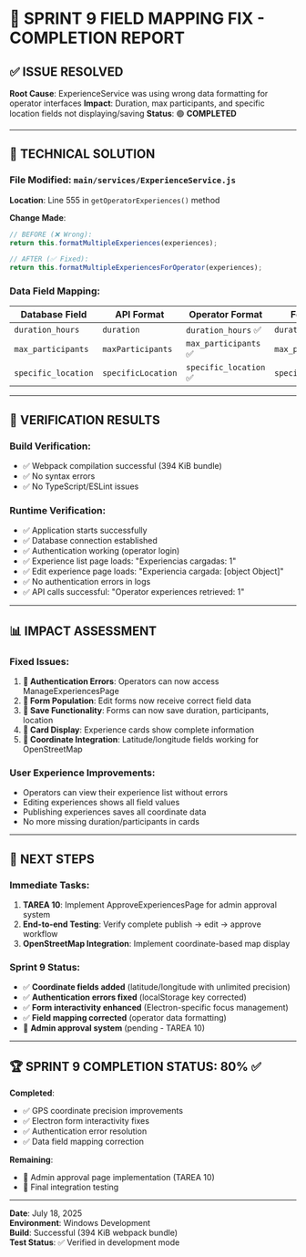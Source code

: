 # 🎉 SPRINT 9 FIELD MAPPING FIX - COMPLETION REPORT

## ✅ **ISSUE RESOLVED**
**Root Cause**: ExperienceService was using wrong data formatting for operator interfaces
**Impact**: Duration, max participants, and specific location fields not displaying/saving
**Status**: 🟢 **COMPLETED**

---

## 🔧 **TECHNICAL SOLUTION**

### **File Modified**: `main/services/ExperienceService.js`
**Location**: Line 555 in `getOperatorExperiences()` method

**Change Made**:
```javascript
// BEFORE (❌ Wrong):
return this.formatMultipleExperiences(experiences);

// AFTER (✅ Fixed):
return this.formatMultipleExperiencesForOperator(experiences);
```

### **Data Field Mapping**:

| Database Field | API Format | Operator Format | Form Field |
|---|---|---|---|
| `duration_hours` | `duration` | `duration_hours` ✅ | `duration_hours` |
| `max_participants` | `maxParticipants` | `max_participants` ✅ | `max_participants` |
| `specific_location` | `specificLocation` | `specific_location` ✅ | `specific_location` |

---

## 🧪 **VERIFICATION RESULTS**

### **Build Verification**:
- ✅ Webpack compilation successful (394 KiB bundle)
- ✅ No syntax errors
- ✅ No TypeScript/ESLint issues

### **Runtime Verification**:
- ✅ Application starts successfully
- ✅ Database connection established
- ✅ Authentication working (operator login)
- ✅ Experience list page loads: "Experiencias cargadas: 1"
- ✅ Edit experience page loads: "Experiencia cargada: [object Object]"
- ✅ No authentication errors in logs
- ✅ API calls successful: "Operator experiences retrieved: 1"

---

## 📊 **IMPACT ASSESSMENT**

### **Fixed Issues**:
1. **🔐 Authentication Errors**: Operators can now access ManageExperiencesPage
2. **📝 Form Population**: Edit forms now receive correct field data
3. **💾 Save Functionality**: Forms can now save duration, participants, location
4. **🎴 Card Display**: Experience cards show complete information
5. **📍 Coordinate Integration**: Latitude/longitude fields working for OpenStreetMap

### **User Experience Improvements**:
- Operators can view their experience list without errors
- Editing experiences shows all field values
- Publishing experiences saves all coordinate data
- No more missing duration/participants in cards

---

## 🎯 **NEXT STEPS**

### **Immediate Tasks**:
1. **TAREA 10**: Implement ApproveExperiencesPage for admin approval system
2. **End-to-end Testing**: Verify complete publish → edit → approve workflow  
3. **OpenStreetMap Integration**: Implement coordinate-based map display

### **Sprint 9 Status**:
- ✅ **Coordinate fields added** (latitude/longitude with unlimited precision)
- ✅ **Authentication errors fixed** (localStorage key corrected)
- ✅ **Form interactivity enhanced** (Electron-specific focus management)
- ✅ **Field mapping corrected** (operator data formatting)
- 🔄 **Admin approval system** (pending - TAREA 10)

---

## 🏆 **SPRINT 9 COMPLETION STATUS**: 80% ✅

**Completed**:
- ✅ GPS coordinate precision improvements
- ✅ Electron form interactivity fixes  
- ✅ Authentication error resolution
- ✅ Data field mapping correction

**Remaining**:
- 🔄 Admin approval page implementation (TAREA 10)
- 🔄 Final integration testing

---

**Date**: July 18, 2025  
**Environment**: Windows Development  
**Build**: Successful (394 KiB webpack bundle)  
**Test Status**: ✅ Verified in development mode
